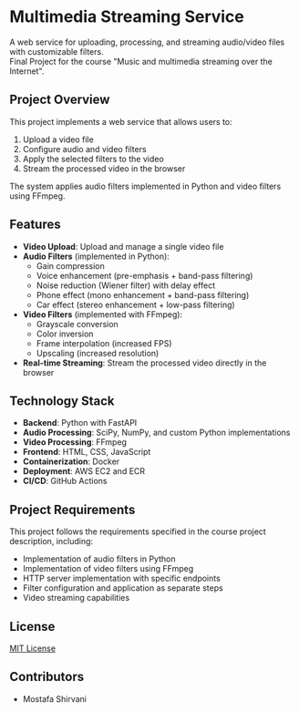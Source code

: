 # Multimedia Streaming Service

A web service for uploading, processing, and streaming audio/video files with customizable filters.\
Final Project for the course "Music and multimedia streaming over the Internet".

## Project Overview

This project implements a web service that allows users to:

1. Upload a video file
2. Configure audio and video filters
3. Apply the selected filters to the video
4. Stream the processed video in the browser

The system applies audio filters implemented in Python and video filters using FFmpeg.

## Features

- **Video Upload**: Upload and manage a single video file
- **Audio Filters** (implemented in Python):
  - Gain compression
  - Voice enhancement (pre-emphasis + band-pass filtering)
  - Noise reduction (Wiener filter) with delay effect
  - Phone effect (mono enhancement + band-pass filtering)
  - Car effect (stereo enhancement + low-pass filtering)
- **Video Filters** (implemented with FFmpeg):
  - Grayscale conversion
  - Color inversion
  - Frame interpolation (increased FPS)
  - Upscaling (increased resolution)
- **Real-time Streaming**: Stream the processed video directly in the browser

## Technology Stack

- **Backend**: Python with FastAPI
- **Audio Processing**: SciPy, NumPy, and custom Python implementations
- **Video Processing**: FFmpeg
- **Frontend**: HTML, CSS, JavaScript
- **Containerization**: Docker
- **Deployment**: AWS EC2 and ECR
- **CI/CD**: GitHub Actions

## Project Requirements

This project follows the requirements specified in the course project description, including:

- Implementation of audio filters in Python 
- Implementation of video filters using FFmpeg 
- HTTP server implementation with specific endpoints
- Filter configuration and application as separate steps
- Video streaming capabilities

## License

[MIT License](LICENSE)

## Contributors

- Mostafa Shirvani
